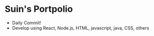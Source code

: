 # Suin's Portpolio

- Daily Commit!
- Develop using React, Node.js, HTML, javascript, java, CSS, others
